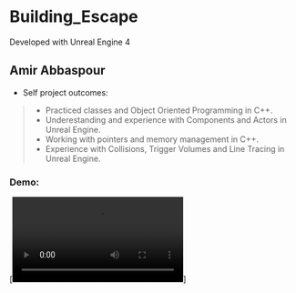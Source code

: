 # Building_Escape

Developed with Unreal Engine 4

## Amir Abbaspour  
- Self project outcomes:
> - Practiced classes and Object Oriented Programming in C++.
> - Underestanding and experience with Components and Actors in Unreal Engine.
> - Working with pointers and memory management in C++.
> - Experience with Collisions, Trigger Volumes and Line Tracing in Unreal Engine.

### Demo:
[![Watch the video](/Video/Building_Escape-UnrealEditor202-021308-09-11.mov)]